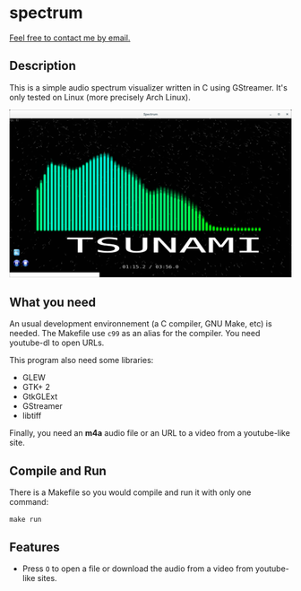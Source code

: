 # spectrum

[Feel free to contact me by email.](mailto:kiwixz@users.noreply.github.com)

## Description

This is a simple audio spectrum visualizer written in C using GStreamer. It's only tested on Linux (more precisely Arch Linux).

![Loading screenshot...](https://github.com/kiwixz/spectrum/blob/master/screenshot.png "Screenshot playing an audio file")

## What you need

An usual development environnement (a C compiler, GNU Make, etc) is needed. The Makefile use `c99` as an alias for the compiler. You need youtube-dl to open URLs.

This program also need some libraries:
- GLEW
- GTK+ 2
- GtkGLExt
- GStreamer
- libtiff

Finally, you need an **m4a** audio file or an URL to a video from a youtube-like site.

## Compile and Run

There is a Makefile so you would compile and run it with only one command:

```
make run
```

## Features

- Press `O` to open a file or download the audio from a video from youtube-like sites.